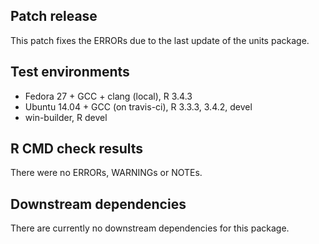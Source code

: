 ## Patch release

This patch fixes the ERRORs due to the last update of the units package.

## Test environments

* Fedora 27 + GCC + clang (local), R 3.4.3
* Ubuntu 14.04 + GCC (on travis-ci), R 3.3.3, 3.4.2, devel
* win-builder, R devel

## R CMD check results

There were no ERRORs, WARNINGs or NOTEs.

## Downstream dependencies

There are currently no downstream dependencies for this package.
